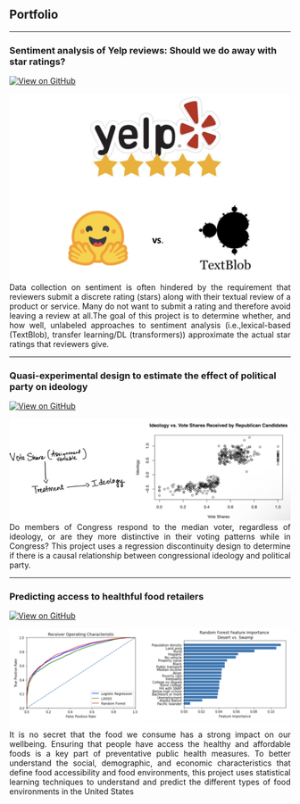## Portfolio


---

### Sentiment analysis of Yelp reviews: Should we do away with star ratings?
[![View on GitHub](https://img.shields.io/badge/GitHub-View_on_GitHub-blue?logo=GitHub)](https://github.com/mkkbelay/sentiment-analysis-yelp/blob/main/sentiment_analysis_yelp.ipynb)
<center><img src="/images/sentiment_analysis.png"/></center>
<div style="text-align: justify">Data collection on sentiment is often hindered by the requirement that reviewers submit a discrete rating (stars) along with their textual review of a product or service. Many do not want to submit a rating and therefore avoid leaving a review at all.The goal of this project is to determine whether, and how well, unlabeled approaches to sentiment analysis (i.e.,lexical-based (TextBlob), transfer learning/DL (transformers))  approximate the actual star ratings that reviewers give.
</div>

---

### Quasi-experimental design to estimate the effect of political party on ideology
[![View on GitHub](https://img.shields.io/badge/GitHub-View_on_GitHub-blue?logo=GitHub)](https://github.com/mkkbelay/statistics_projects/blob/main/regression_discontinuity.pdf)
<center><img src="/images/regression_discontinuity.jpeg"/></center>
<div style="text-align: justify">Do members of Congress respond to the median voter, regardless of ideology, or are they more distinctive in their voting patterns while in Congress? This project uses a regression discontinuity design to determine if there is a causal relationship between congressional ideology and political party.</div>


---

### Predicting access to healthful food retailers
[![View on GitHub](https://img.shields.io/badge/GitHub-View_on_GitHub-blue?logo=GitHub)](https://github.com/mkkbelay/predicting_food_environments/blob/main/white_paper_mb2478_v2.pdf)
<center><img src="/images/predicting_foodenvts.jpeg"/></center>
<div style="text-align: justify">It is no secret that the food we consume has a strong impact on our wellbeing. Ensuring that people have access the healthy and affordable foods is a key part of preventative public health measures. To better understand the social, demographic, and economic characteristics that define food accessibility and food environments, this project uses statistical learning techniques to understand and predict the different types of food environments in the United States</div>



<!-- ## Welcome to GitHub Pages

You can use the [editor on GitHub](https://github.com/mkkbelay/mkkbelay.github.io/edit/main/README.md) to maintain and preview the content for your website in Markdown files.

Whenever you commit to this repository, GitHub Pages will run [Jekyll](https://jekyllrb.com/) to rebuild the pages in your site, from the content in your Markdown files.

### Markdown

Markdown is a lightweight and easy-to-use syntax for styling your writing. It includes conventions for

```markdown
Syntax highlighted code block

# Header 1
## Header 2
### Header 3

- Bulleted
- List

1. Numbered
2. List

**Bold** and _Italic_ and `Code` text

[Link](url) and ![Image](src)
```

For more details see [Basic writing and formatting syntax](https://docs.github.com/en/github/writing-on-github/getting-started-with-writing-and-formatting-on-github/basic-writing-and-formatting-syntax).

### Jekyll Themes

Your Pages site will use the layout and styles from the Jekyll theme you have selected in your [repository settings](https://github.com/mkkbelay/mkkbelay.github.io/settings/pages). The name of this theme is saved in the Jekyll `_config.yml` configuration file.

### Support or Contact

Having trouble with Pages? Check out our [documentation](https://docs.github.com/categories/github-pages-basics/) or [contact support](https://support.github.com/contact) and we’ll help you sort it out. -->
